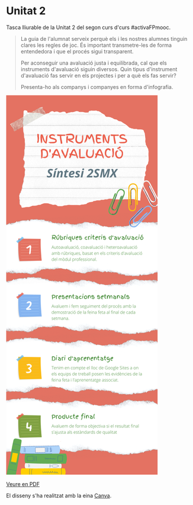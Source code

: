 Unitat 2
=========

Tasca lliurable de la Unitat 2 del segon curs d'curs #activaFPmooc.

> La guia de l'alumnat serveix perquè els i les nostres alumnes tinguin clares les regles de joc. És important transmetre-les de forma entendedora i que el procés sigui transparent.
>
> Per aconseguir una avaluació justa i equilibrada, cal que els instruments d'avaluació siguin diversos. Quin tipus d'instrument d'avaluació fas servir en els projectes i per a què els fas servir?
>
> Presenta-ho als companys i companyes en forma d'infografia.

![Instruments d'avaluació](Instruments-davaluacio.png)

[Veure en PDF](Instruments-davaluacio.pdf)

El disseny s'ha realitzat amb la eina [Canva](https://www.canva.com/).